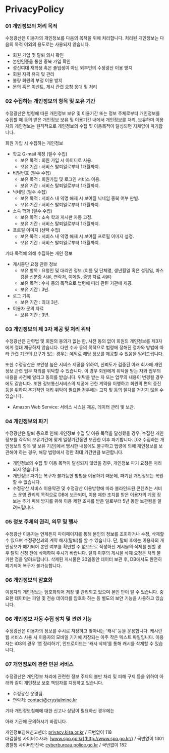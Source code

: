 # PrivacyPolicy

### 01 개인정보의 처리 목적  
수정광산은 이용자의 개인정보를 다음의 목적을 위해 처리합니다. 처리된 개인정보는 다음의 목적 이외의 용도로는 사용되지 않습니다.  
  
- 회원 가입 및 탈퇴 의사 확인
- 본인인증을 통한 중복 가입 확인
- 성신여대 재학생 혹은 졸업생이 아닌 외부인의 수정광산 이용 방지
- 회원 자격 유지 및 관리
- 불량 회원의 부정 이용 방지
- 문의 혹은 이벤트, 게시 관련 요청 응대 및 처리


### 02 수집하는 개인정보의 항목 및 보유 기간
수정광산은 법령에 따른 개인정보 보유 및 이용기간 또는 정보 주체로부터 개인정보를 수집할 때 동의 받은 개인정보 보유 및 이용기간 내에서 개인정보를 처리, 보유하며 이용자의 개인정보는 원칙적으로 개인정보의 수집 및 이용목적이 달성되면 지체없이 파기합니다.  
  
회원 가입 시 수집하는 개인정보
- 학교 G-mail 계정 (필수 수집)
    - 보유 목적 : 회원 가입 시 아이디로 사용.
    - 보유 기간 : 서비스 탈퇴일로부터 1개월까지.
- 비밀번호 (필수 수집)
    - 보유 목적 : 회원가입 및 로그인 서비스 이용.
    - 보유 기간 : 서비스 탈퇴일로부터 1개월까지.
- 닉네임 (필수 수집)
    - 보유 목적 : 서비스 내 익명 해제 시 보여질 닉네임 중복 여부 판별.
    - 보유 기간 : 서비스 탈퇴일로부터 1개월까지.
- 소속 학과 (필수 수집)
    - 보유 목적 : 소속 학과 게시판 자동 고정.
    - 보유 기간 : 서비스 탈퇴일로부터 1개월까지.
- 프로필 이미지 (선택 수집)
    - 보유 목적 : 서비스 내 익명 해제 시 보여질 프로필 이미지 설정.
    - 보유 기간 : 서비스 탈퇴일로부터 1개월까지.

기타 목적에 의해 수집하는 개인 정보
- 게시중단 요청 관련 정보
    - 보유 항목 : 요청인 및 대리인 정보 (이름 및 단체명, 생년월일 혹은 설립일, 마스킹된 신분증 사본, 연락처, 이메일, 증빙 자료 사본)
    - 보유 목적 : 수사 등의 목적으로 법령에 따라 관련 기관에 제공.
    - 보유 기간 : 3년.
- 로그 기록
    - 보유 기간 : 최대 3년.
- 이용자 문의 자료
    - 보유 기간 : 3년.


### 03 개인정보의 제 3자 제공 및 처리 위탁   
수정광산은 관련법 및 회원의 동의가 없는 한, 사전 동의 없이 회원의 개인정보를 제3자에게 절대 제공하지 않습니다. 다만 수사 등의 목적으로 법령에 정해진 절차와 방법에 따라 관련 기관의 요구가 있는 경우는 예외로 해당 정보를 제공할 수 있음을 알려드립니다. 

또한 수정광산은 보안성 높은 서비스 제공을 위하여, 신뢰도가 검증된 아래 회사에 개인정보 관련 업무 처리를 위탁할 수 있습니다. 이 경우 회원에게 위탁을 받는 자와 업무의 내용을 사전에 알리고 동의를 받습니다. 위탁을 받는 자 또는 업무의 내용이 변경될 경우에도 같습니다. 또한 정보통신서비스의 제공에 관한 계약을 이행하고 회원의 편의 증진 등을 위하여 추가적인 처리 위탁이 필요한 경우에는 고지 및 동의 절차를 거치지 않을 수 있습니다.

- Amazon Web Service: 서비스 시스템 제공, 데이터 관리 및 보관.

 
### 04 개인정보의 파기   
수정광산은 탈퇴 등으로 인해 개인정보 수집 및 이용 목적을 달성했을 경우, 수집한 개인정보를 각각의 보유기간에 맞게 일정기간동안 보관한 이후 파기합니다. [02 수집하는 개인정보의 항목 및 보유 기간]에서 명시한 내용에도 불구하고 법령에 의해 개인정보를 보관해야 하는 경우, 해당 법령에서 정한 최대 기간만큼 보관합니다.    

- 개인정보의 수집 및 이용 목적이 달성되지 않았을 경우, 개인정보 파기 요청은 처리되지 않습니다.
- 개인정보 파기는 복구가 불가능한 방법을 이용하기 때문에, 파기된 개인정보는 복원할 수 없습니다.
- 수정광산 서비스 이용약관 및 수정광산 이용방향에 따라 블라인드된 콘텐츠는 서비스 운영 관리의 목적으로 DB에 보관되며, 이용 제한 조치를 받은 이용자의 계정 정보는 추가 피해 방지를 위해 이용 제한 조치를 받은 일로부터 5년 동안 보관됨을 알려드립니다.


### 05 정보 주체의 권리, 의무 및 행사  
수정광산 이용자는 언제든지 마이페이지를 통해 본인의 정보를 조회하거나 수정, 삭제할 수 있으며 수정광산과의 계약 해지(탈퇴)를 할 수 있습니다. 단, 탈퇴 후에는 이용자의 개인정보가 폐기되어 본인 여부를 확인할 수 없으므로 작성하신 게시물의 삭제를 원할 경우 탈퇴 신청 전에 삭제하여 주시기 바랍니다. 탈퇴 이후의 게시물 삭제 요청은 처리 불가한 점을 알려드립니다. 삭제된 게시물은 30일동안 데이터 보관 후, DB에서도 완전히 폐기되어 복구가 불가능합니다.

 
### 06 개인정보의 암호화  
이용자의 개인정보는 암호화되어 저장 및 관리되고 있으며 본인 만이 알 수 있습니다. 중요한 데이터는 파일 및 전송 데이터를 암호화 하는 등 별도의 보안 기능을 사용하고 있습니다.


### 06 개인정보 자동 수집 장치 및 관련 기능  
수정광산은 이용자의 정보를 수시로 저장하고 찾아내는 ‘캐시’ 등을 운용합니다. 캐시란 웹 서비스 사용 시 이용자의 모바일 기기에 저장되는 아주 작은 텍스트 파일입니다. 이용자는 iOS의 경우 ‘앱 정리하기’, 안드로이드는 ‘캐시 삭제’를 통해 캐시를 삭제할 수 있습니다.


### 07 개인정보에 관한 민원 서비스   
수정광산은 개인정보 처리에 관련한 정보 주체의 불만 처리 및 피해 구제 등을 위하여 아래와 같이 개인정보 보호 책임자를 지정하고 있습니다.

- 수정광산 운영팀.
- 연락처: contact@crystalmine.kr

기타 개인정보침해에 대한 신고나 상담이 필요하신 경우에는

아래 기관에 문의하시기 바랍니다.

개인정보침해신고센터: [privacy.kisa.or.kr](http://privacy.kisa.or.kr/) / 국번없이 118  
대검찰청 사이버수사과: [www.spo.go.kr](http://www.spo.go.kr/) / 국번없이 1301  
경찰청 사이버안전국: [cyberbureau.police.go.kr](http://cyberbureau.police.go.kr/) / 국번없이 182  
